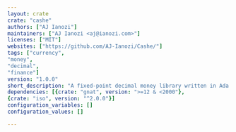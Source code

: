 ```yaml
---
layout: crate
crate: "cashe"
authors: ["AJ Ianozi"]
maintainers: ["AJ Ianozi <aj@ianozi.com>"]
licenses: ["MIT"]
websites: ["https://github.com/AJ-Ianozi/Cashe/"]
tags: ["currency",
"money",
"decimal",
"finance"]
version: "1.0.0"
short_description: "A fixed-point decimal money library written in Ada."
dependencies: [{crate: "gnat", version: ">=12 & <2000"},
{crate: "iso", version: "^2.0.0"}]
configuration_variables: []
configuration_values: []

---
```



